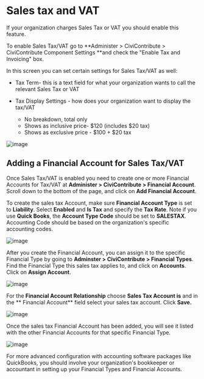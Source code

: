 Sales tax and VAT
=================

If your organization charges Sales Tax or VAT you should enable
this feature.

To enable Sales Tax/VAT go to **Administer > CiviContribute > CiviContribute Component Settings **and check the "Enable Tax and
Invoicing" box.

In this screen you can set certain settings for Sales Tax/VAT as well:

-   Tax Term- this is a text field for what your organization wants to call
the relevant Sales Tax or VAT

-   Tax Display Settings - how does your organization want to display the
tax/VAT

    -   No breakdown, total only
    -   Shows as inclusive price- $120 (includes $20 tax)
    -   Shows as exclusive price - $100 + $20 tax  

![image](../img/enable_tax_fields.png)

Adding a Financial Account for Sales Tax/VAT
---------------------------------------------

Once Sales Tax/VAT is enabled you need to create one or more Financial
Accounts for Tax/VAT at **Administer > CiviContribute > Financial
Account**. Scroll down to the bottom of the page, and click on **Add
Financial Account**.

To create the sales tax Account, make sure **Financial Account Type** is
set to **Liability**. Select **Enabled** and **Is Tax** and specify the **Tax Rate**. Note if you use **Quick
Books**, the **Account Type Code** should be set to **SALESTAX**.
Accounting Code should be based on the organization's specific
accounting codes.

![image](../img/salestaxaccount4.jpg)

After you create the Financial Account, you can assign it to the
specific Financial Type by going to **Adminster > CiviContribute >
Financial Types**.  Find the Financial Type this sales tax applies to, and click on **Accounts**. Click on **Assign Account**.

![image](../img/assignaccount2.jpg)

For the **Financial Account Relationship** choose **Sales Tax Account is** and in the ** Financial Account** field select your sales tax account. Click **Save.**

![image](../img/addfinancialaccount2.jpg)

Once the sales tax Financial Account has been added, you will see it
listed with the other Financial Accounts for that specific Financial
Type.

![image](../img/salestaxadded2.jpg)

For more advanced configuration with accounting software packages like
QuickBooks, you should involve your organization's bookkeeper or
accountant in setting up your Financial Types and Financial Accounts.
